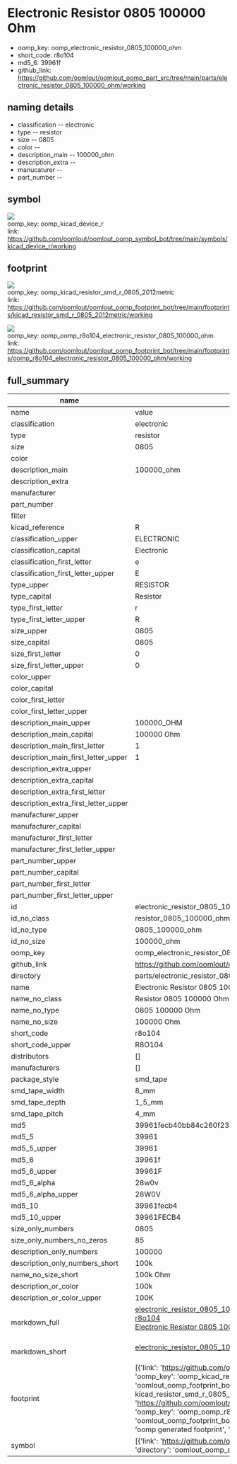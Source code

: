 # Electronic Resistor 0805 100000 Ohm

  
* oomp_key: oomp_electronic_resistor_0805_100000_ohm 
* short_code: r8o104
* md5_6: 39961f  
* github_link: https://github.com/oomlout/oomlout_oomp_part_src/tree/main/parts/electronic_resistor_0805_100000_ohm/working  
## naming details
* classification -- electronic
* type -- resistor
* size -- 0805
* color -- 
* description_main -- 100000_ohm
* description_extra -- 
* manucaturer -- 
* part_number -- 



## symbol

![](symbol/{index}/working/working_600.png)  
oomp_key: oomp_kicad_device_r  
link: https://github.com/oomlout/oomlout_oomp_symbol_bot/tree/main/symbols/kicad_device_r/working  

## footprint

![](footprint/{index}/working/working_600.png)  
oomp_key: oomp_kicad_resistor_smd_r_0805_2012metric  
link: https://github.com/oomlout/oomlout_oomp_footprint_bot/tree/main/footprints/kicad_resistor_smd_r_0805_2012metric/working  

![](footprint/{index}/working/working_600.png)  
oomp_key: oomp_oomp_r8o104_electronic_resistor_0805_100000_ohm  
link: https://github.com/oomlout/oomlout_oomp_footprint_bot/tree/main/footprints/oomp_r8o104_electronic_resistor_0805_100000_ohm/working  

## full_summary
| name | value | 
| --- | --- | 
| name | value | 
| classification | electronic | 
| type | resistor | 
| size | 0805 | 
| color |  | 
| description_main | 100000_ohm | 
| description_extra |  | 
| manufacturer |  | 
| part_number |  | 
| filter |  | 
| kicad_reference | R | 
| classification_upper | ELECTRONIC | 
| classification_capital | Electronic | 
| classification_first_letter | e | 
| classification_first_letter_upper | E | 
| type_upper | RESISTOR | 
| type_capital | Resistor | 
| type_first_letter | r | 
| type_first_letter_upper | R | 
| size_upper | 0805 | 
| size_capital | 0805 | 
| size_first_letter | 0 | 
| size_first_letter_upper | 0 | 
| color_upper |  | 
| color_capital |  | 
| color_first_letter |  | 
| color_first_letter_upper |  | 
| description_main_upper | 100000_OHM | 
| description_main_capital | 100000 Ohm | 
| description_main_first_letter | 1 | 
| description_main_first_letter_upper | 1 | 
| description_extra_upper |  | 
| description_extra_capital |  | 
| description_extra_first_letter |  | 
| description_extra_first_letter_upper |  | 
| manufacturer_upper |  | 
| manufacturer_capital |  | 
| manufacturer_first_letter |  | 
| manufacturer_first_letter_upper |  | 
| part_number_upper |  | 
| part_number_capital |  | 
| part_number_first_letter |  | 
| part_number_first_letter_upper |  | 
| id | electronic_resistor_0805_100000_ohm | 
| id_no_class | resistor_0805_100000_ohm | 
| id_no_type | 0805_100000_ohm | 
| id_no_size | 100000_ohm | 
| oomp_key | oomp_electronic_resistor_0805_100000_ohm | 
| github_link | https://github.com/oomlout/oomlout_oomp_part_src/tree/main/parts/electronic_resistor_0805_100000_ohm/working | 
| directory | parts/electronic_resistor_0805_100000_ohm | 
| name | Electronic Resistor 0805 100000 Ohm | 
| name_no_class | Resistor 0805 100000 Ohm | 
| name_no_type | 0805 100000 Ohm | 
| name_no_size | 100000 Ohm | 
| short_code | r8o104 | 
| short_code_upper | R8O104 | 
| distributors | [] | 
| manufacturers | [] | 
| package_style | smd_tape | 
| smd_tape_width | 8_mm | 
| smd_tape_depth | 1_5_mm | 
| smd_tape_pitch | 4_mm | 
| md5 | 39961fecb40bb84c260f2331fb54696a | 
| md5_5 | 39961 | 
| md5_5_upper | 39961 | 
| md5_6 | 39961f | 
| md5_6_upper | 39961F | 
| md5_6_alpha | 28w0v | 
| md5_6_alpha_upper | 28W0V | 
| md5_10 | 39961fecb4 | 
| md5_10_upper | 39961FECB4 | 
| size_only_numbers | 0805 | 
| size_only_numbers_no_zeros | 85 | 
| description_only_numbers | 100000 | 
| description_only_numbers_short | 100k | 
| name_no_size_short | 100k Ohm | 
| description_or_color | 100k | 
| description_or_color_upper | 100K | 
| markdown_full | [electronic_resistor_0805_100000_ohm](https://github.com/oomlout/oomlout_oomp_part_src/tree/main/parts/electronic_resistor_0805_100000_ohm/working)<br>[r8o104](https://github.com/oomlout/oomlout_oomp_part_src/tree/main/parts/electronic_resistor_0805_100000_ohm/working)<br>[Electronic Resistor 0805 100000 Ohm](https://github.com/oomlout/oomlout_oomp_part_src/tree/main/parts/electronic_resistor_0805_100000_ohm/working)<br><br> | 
| markdown_short | [electronic_resistor_0805_100000_ohm](https://github.com/oomlout/oomlout_oomp_part_src/tree/main/parts/electronic_resistor_0805_100000_ohm/working)<br><br> | 
| footprint | [{'link': 'https://github.com/oomlout/oomlout_oomp_footprint_bot/tree/main/foootprntss/kicad_resistor_smd_r_0805_2012metric', 'oomp_key': 'oomp_kicad_resistor_smd_r_0805_2012metric', 'directory': 'oomlout_oomp_footprint_bot/footprints/kicad_resistor_smd_r_0805_2012metric//working/working.kicad_mod', 'note': 'source footprint kicad_resistor_smd_r_0805_2012metric', 'index': 0}, {'link': 'https://github.com/oomlout/oomlout_oomp_footprint_bot/tree/main/foootprntss/oomp_r8o104_electronic_resistor_0805_100000_ohm', 'oomp_key': 'oomp_oomp_r8o104_electronic_resistor_0805_100000_ohm', 'directory': 'oomlout_oomp_footprint_bot/footprints/oomp_r8o104_electronic_resistor_0805_100000_ohm//working/working.kicad_mod', 'note': 'oomp generated footprint', 'index': 1}] | 
| symbol | [{'link': 'https://github.com/oomlout/oomlout_oomp_symbol_bot/tree/main/symbols/kicad_device_r', 'oomp_key': 'oomp_kicad_device_r', 'directory': 'oomlout_oomp_symbol_bot/symbols/kicad_device_r//working/working.kicad_sym', 'index': 0}] | 
